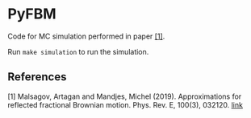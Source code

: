PyFBM
=====

Code for MC simulation performed in paper [[1]](#1).

Run `make simulation` to run the simulation.

## References
<a id="1">[1]</a> 
Malsagov, Artagan and Mandjes, Michel (2019).
Approximations for reflected fractional Brownian motion. 
Phys. Rev. E, 100(3), 032120.
[link](https://journals.aps.org/pre/abstract/10.1103/PhysRevE.100.032120)
